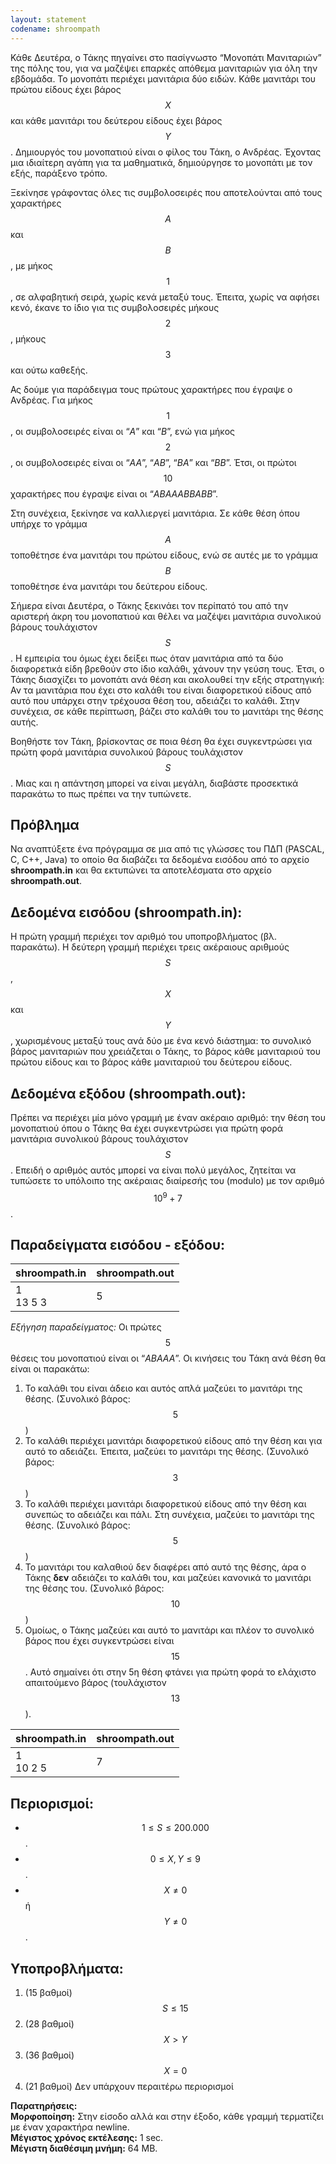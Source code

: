```yaml
---
layout: statement
codename: shroompath
---
```


Κάθε Δευτέρα, ο Τάκης πηγαίνει στο πασίγνωστο “Μονοπάτι Μανιταριών” της πόλης του, για να μαζέψει 
επαρκές απόθεμα μανιταριών για όλη την εβδομάδα. Το μονοπάτι περιέχει μανιτάρια δύο ειδών. 
Κάθε μανιτάρι του πρώτου είδους έχει βάρος $$X$$ και κάθε μανιτάρι του δεύτερου είδους έχει βάρος $$Y$$. 
Δημιουργός του μονοπατιού είναι ο φίλος του Τάκη, ο Ανδρέας. 
Έχοντας μια ιδιαίτερη αγάπη για τα μαθηματικά, δημιούργησε το μονοπάτι με τον εξής, παράξενο τρόπο.

Ξεκίνησε γράφοντας όλες τις συμβολοσειρές που αποτελούνται από τους χαρακτήρες $$A$$ και $$B$$, 
με μήκος $$1$$, σε αλφαβητική σειρά, χωρίς κενά μεταξύ τους. Έπειτα, χωρίς να αφήσει κενό, 
έκανε το ίδιο για τις συμβολοσειρές μήκους $$2$$, μήκους $$3$$ και ούτω καθεξής.

Ας δούμε για παράδειγμα τους πρώτους χαρακτήρες που έγραψε ο Ανδρέας. Για μήκος $$1$$, οι συμβολοσειρές 
είναι οι “*A*” και “*B*”, ενώ για μήκος $$2$$, οι συμβολοσειρές είναι οι “*AA*”, “*AB*”, “*BA*” και “*BB*”. 
Έτσι, οι πρώτοι $$10$$ χαρακτήρες που έγραψε είναι οι “*ABAAABBABB*”.

Στη συνέχεια, ξεκίνησε να καλλιεργεί μανιτάρια. Σε κάθε θέση όπου υπήρχε το γράμμα $$A$$ τοποθέτησε 
ένα μανιτάρι του πρώτου είδους, ενώ σε αυτές με το γράμμα $$B$$ τοποθέτησε ένα μανιτάρι του δεύτερου είδους.

Σήμερα είναι Δευτέρα, ο Τάκης ξεκινάει τον περίπατό του από την αριστερή άκρη του μονοπατιού και 
θέλει να μαζέψει μανιτάρια συνολικού βάρους τουλάχιστον $$S$$. Η εμπειρία του όμως έχει δείξει πως 
όταν μανιτάρια από τα δύο διαφορετικά είδη βρεθούν στο ίδιο καλάθι, χάνουν την γεύση τους. 
Έτσι, ο Τάκης διασχίζει το μονοπάτι ανά θέση και ακολουθεί την εξής στρατηγική: 
Αν τα μανιτάρια που έχει στο καλάθι του είναι διαφορετικού είδους από αυτό που υπάρχει στην τρέχουσα 
θέση του, αδειάζει το καλάθι. Στην συνέχεια, σε κάθε περίπτωση, βάζει στο καλάθι του 
το μανιτάρι της θέσης αυτής.

Βοηθήστε τον Τάκη, βρίσκοντας σε ποια θέση θα έχει συγκεντρώσει για πρώτη φορά 
μανιτάρια συνολικού βάρους τουλάχιστον $$S$$. Μιας και 
η απάντηση μπορεί να είναι μεγάλη, διαβάστε προσεκτικά παρακάτω το πως πρέπει να την τυπώνετε. 

## Πρόβλημα

Να αναπτύξετε ένα πρόγραμμα σε μια από τις γλώσσες του ΠΔΠ (PASCAL, C, C++, Java) το οποίο θα 
διαβάζει τα δεδομένα εισόδου από το αρχείο **shroompath.in** και θα εκτυπώνει τα αποτελέσματα στο 
αρχείο **shroompath.out**. 

## Δεδομένα εισόδου (shroompath.in):

Η πρώτη γραμμή περιέχει τον αριθμό του υποπροβλήματος (βλ. παρακάτω). Η δεύτερη γραμμή περιέχει 
τρεις ακέραιους αριθμούς $$S$$, $$X$$ και $$Y$$, χωρισμένους μεταξύ τους ανά δύο με ένα κενό διάστημα: 
το συνολικό βάρος μανιταριών που χρειάζεται ο Τάκης, το βάρος κάθε μανιταριού 
του πρώτου είδους και το βάρος κάθε μανιταριού του δεύτερου είδους. 

## Δεδομένα εξόδου (shroompath.out):

Πρέπει να περιέχει μία μόνο γραμμή με έναν ακέραιο αριθμό: την θέση του μονοπατιού 
όπου ο Τάκης θα έχει συγκεντρώσει για πρώτη φορά μανιτάρια συνολικού βάρους τουλάχιστον $$S$$. 
Επειδή ο αριθμός αυτός μπορεί να είναι πολύ μεγάλος, ζητείται να τυπώσετε το 
υπόλοιπο της ακέραιας διαίρεσής του (modulo) με τον αριθμό $$10^9+7$$. 

## Παραδείγματα εισόδου - εξόδου: 

| **shroompath.in**      | **shroompath.out** |
| :--- | :--- |
| 1<br>13 5 3 | 5 |

*Εξήγηση παραδείγματος:* Οι πρώτες $$5$$ θέσεις του μονοπατιού είναι οι “*ABAAA*”. 
Οι κινήσεις του Τάκη ανά θέση θα είναι οι παρακάτω:
1. Το καλάθι του είναι άδειο και αυτός απλά μαζεύει το μανιτάρι της θέσης. (Συνολικό βάρος: $$5$$) 
2. Το καλάθι περιέχει μανιτάρι διαφορετικού είδους από την θέση και για αυτό το αδειάζει. 
Έπειτα, μαζεύει το μανιτάρι της θέσης. (Συνολικό βάρος: $$3$$)
3. Το καλάθι περιέχει μανιτάρι διαφορετικού είδους από την θέση και συνεπώς το αδειάζει και πάλι. 
Στη συνέχεια, μαζεύει το μανιτάρι της θέσης. (Συνολικό βάρος: $$5$$)
4. Το μανιτάρι του καλαθιού δεν διαφέρει από αυτό της θέσης, άρα ο Τάκης **δεν** αδειάζει το καλάθι του, 
και μαζεύει κανονικά το μανιτάρι της θέσης του. (Συνολικό βάρος: $$10$$)
5. Ομοίως, ο Τάκης μαζεύει και αυτό το μανιτάρι και πλέον το συνολικό βάρος που έχει 
συγκεντρώσει είναι $$15$$. Αυτό σημαίνει ότι στην 5η θέση φτάνει για πρώτη φορά 
το ελάχιστο απαιτούμενο βάρος (τουλάχιστον $$13$$).

| **shroompath.in**      | **shroompath.out** |
| :--- | :--- |
| 1<br>10 2 5 | 7 |

## Περιορισμοί:
 - $$1 \leq S \leq 200.000$$.
 - $$0 \leq X,Y \leq 9$$.
 - $$X\neq 0$$ ή $$Y\neq 0$$.
 
## Υποπροβλήματα:
1. (15 βαθμοί) $$S\leq 15$$
1. (28 βαθμοί) $$X\gt Y$$
1. (36 βαθμοί) $$X = 0$$
1. (21 βαθμοί) Δεν υπάρχουν περαιτέρω περιορισμοί

**Παρατηρήσεις:**<br>
**Μορφοποίηση:** Στην είσοδο αλλά και στην έξοδο, κάθε γραμμή τερματίζει με έναν χαρακτήρα newline.<br>
**Μέγιστος χρόνος εκτέλεσης:** 1 sec.<br>
**Μέγιστη διαθέσιμη μνήμη:** 64 MB.
